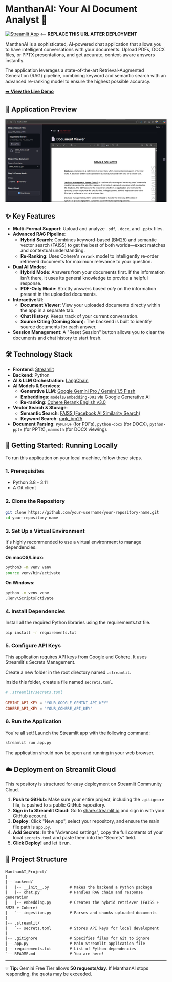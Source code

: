 
# ManthanAI: Your AI Document Analyst 🤖 

[![Streamlit App](https://static.streamlit.io/badges/streamlit_badge_black_white.svg)](https://your-app-url.streamlit.app/) <-- **REPLACE THIS URL AFTER DEPLOYMENT**

ManthanAI is a sophisticated, AI-powered chat application that allows you to have intelligent conversations with your documents. Upload PDFs, DOCX files, or PPTX presentations, and get accurate, context-aware answers instantly.

The application leverages a state-of-the-art Retrieval-Augmented Generation (RAG) pipeline, combining keyword and semantic search with an advanced re-ranking model to ensure the highest possible accuracy.

[➡️ **View the Live Demo**](https://your-app-url.streamlit.app/) 

## 📸 Application Preview

![ManthanAI Screenshot](image.png)

## ✨ Key Features

*   **Multi-Format Support**: Upload and analyze `.pdf`, `.docx`, and `.pptx` files.
*   **Advanced RAG Pipeline**:
    *   **Hybrid Search**: Combines keyword-based (BM25) and semantic vector search (FAISS) to get the best of both worlds—exact matches and contextual understanding.
    *   **Re-Ranking**: Uses Cohere's `rerank` model to intelligently re-order retrieved documents for maximum relevance to your question.
*   **Dual AI Modes**:
    *   **Hybrid Mode**: Answers from your documents first. If the information isn't there, it uses its general knowledge to provide a helpful response.
    *   **PDF-Only Mode**: Strictly answers based *only* on the information present in the uploaded documents.
*   **Interactive UI**:
    *   **Document Viewer**: View your uploaded documents directly within the app in a separate tab.
    *   **Chat History**: Keeps track of your current conversation.
    *   **Source Citing (Coming Soon)**: The backend is built to identify source documents for each answer.
*   **Session Management**: A "Reset Session" button allows you to clear the documents and chat history to start fresh.

## 🛠️ Technology Stack

*   **Frontend**: [Streamlit](https://streamlit.io/)
*   **Backend**: Python
*   **AI & LLM Orchestration**: [LangChain](https://www.langchain.com/)
*   **AI Models & Services**:
    *   **Generative LLM**: [Google Gemini Pro / Gemini 1.5 Flash](https://ai.google.dev/)
    *   **Embeddings**: `models/embedding-001` via Google Generative AI
    *   **Re-ranking**: [Cohere Rerank English v3.0](https://cohere.com/)
*   **Vector Search & Storage**:
    *   **Semantic Search**: [FAISS (Facebook AI Similarity Search)](https://github.com/facebookresearch/faiss)
    *   **Keyword Search**: [rank_bm25](https://pypi.org/project/rank-bm25/)
*   **Document Parsing**: `PyMuPDF` (for PDFs), `python-docx` (for DOCX), `python-pptx` (for PPTX), `mammoth` (for DOCX viewing).

## 🚀 Getting Started: Running Locally

To run this application on your local machine, follow these steps.

### 1. Prerequisites

*   Python 3.8 - 3.11
*   A Git client

### 2. Clone the Repository

```bash
git clone https://github.com/your-username/your-repository-name.git
cd your-repository-name
```

### 3. Set Up a Virtual Environment

It's highly recommended to use a virtual environment to manage dependencies.

**On macOS/Linux:**
```bash
python3 -m venv venv
source venv/bin/activate
```

**On Windows:**
```bash
python -m venv venv
.env\Scriptsctivate
```

### 4. Install Dependencies

Install all the required Python libraries using the requirements.txt file.

```bash
pip install -r requirements.txt
```

### 5. Configure API Keys

This application requires API keys from Google and Cohere. It uses Streamlit's Secrets Management.

Create a new folder in the root directory named `.streamlit`.

Inside this folder, create a file named `secrets.toml`.

```toml
# .streamlit/secrets.toml

GEMINI_API_KEY = "YOUR_GOOGLE_GEMINI_API_KEY"
COHERE_API_KEY = "YOUR_COHERE_API_KEY"
```

### 6. Run the Application

You're all set! Launch the Streamlit app with the following command:

```bash
streamlit run app.py
```

The application should now be open and running in your web browser.

## ☁️ Deployment on Streamlit Cloud

This repository is structured for easy deployment on Streamlit Community Cloud.

1. **Push to GitHub**: Make sure your entire project, including the `.gitignore` file, is pushed to a public GitHub repository.
2. **Sign in to Streamlit Cloud**: Go to [share.streamlit.io](https://share.streamlit.io) and sign in with your GitHub account.
3. **Deploy**: Click "New app", select your repository, and ensure the main file path is `app.py`.
4. **Add Secrets**: In the "Advanced settings", copy the full contents of your local `secrets.toml` and paste them into the "Secrets" field.
5. **Click Deploy!** and let it run.

## 📂 Project Structure

```
ManthanAI_Project/
|
|-- backend/
|   |-- __init__.py         # Makes the backend a Python package
|   |-- chat.py             # Handles RAG chain and response generation
|   |-- embedding.py        # Creates the hybrid retriever (FAISS + BM25 + Cohere)
|   `-- ingestion.py        # Parses and chunks uploaded documents
|
|-- .streamlit/
|   `-- secrets.toml        # Stores API keys for local development
|
|-- .gitignore              # Specifies files for Git to ignore
|-- app.py                  # Main Streamlit application file
|-- requirements.txt        # List of Python dependencies
`-- README.md               # You are here!
```

---

💡 **Tip:** Gemini Free Tier allows **50 requests/day**. If ManthanAI stops responding, the quota may be exceeded.
